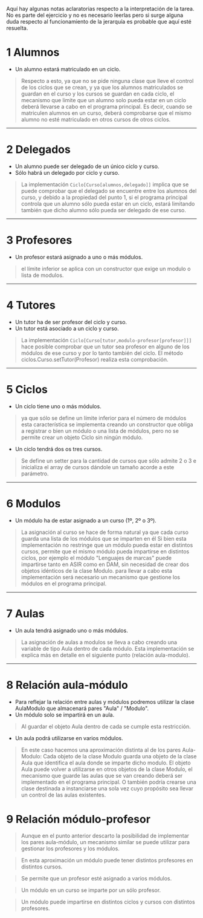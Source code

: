 Aquí hay algunas notas aclaratorias respecto a la interpretación de la tarea. No es parte del ejercicio y no es necesario leerlas pero si surge alguna duda respecto al funcionamiento de la jerarquía es probable que aquí esté resuelta.

# 1 Alumnos

* Un alumno estará matriculado en un ciclo.

> Respecto a esto, ya que no se pide ninguna clase que lleve el control de los ciclos que se crean, y ya que los alumnos  matriculados se guardan en el curso y los cursos se guardan en cada ciclo, el mecanismo que limite que un alumno solo pueda estar en un ciclo deberá llevarse a cabo en el programa principal. Es decir, cuando se matriculen alumnos en un curso, deberá comprobarse que el mismo alumno no esté matriculado en otros cursos de otros ciclos.

---
# 2 Delegados
* Un alumno puede ser delegado de un único ciclo y curso.
* Sólo habrá un delegado por ciclo y curso.
>La implementación `Ciclo[Curso[alumnos,delegado]]` implica que se puede comprobar que el delegado se encuentre entre los alumnos del curso, y debido a la propiedad del punto 1, si el programa principal controla que un alumno sólo pueda estar en un ciclo, estará limitando también que dicho alumno sólo pueda ser delegado de ese curso.

---
# 3 Profesores
* Un profesor estará asignado a uno o más módulos.

> el límite inferior se aplica con un constructor que exige un modulo o lista de modulos.

---
# 4 Tutores
* Un tutor ha de ser profesor del ciclo y curso.
* Un tutor está asociado a un ciclo y curso.
> La implementación `Ciclo[Curso[tutor,modulo-profesor[profesor]]]` hace posible comprobar que un tutor sea profesor en alguno de los módulos de ese curso y por lo tanto también del ciclo. El método ciclos.Curso.setTutor(Profesor) realiza esta comprobación.

---
# 5 Ciclos
* Un ciclo tiene uno o más módulos.

> ya que sólo se define un límite inferior para el número de módulos esta característica se implementa creando un constructor que obliga a registrar o bien un módulo o una lista de módulos, pero no se permite crear un objeto Ciclo sin ningún módulo.


* Un ciclo tendrá dos os tres cursos.

> Se define un setter para la cantidad de cursos que sólo admite 2 o 3 e inicializa el array de cursos dándole un tamaño acorde a este parámetro.

---
# 6 Modulos
* Un módulo ha de estar asignado a un curso (1º, 2º o 3º).

> La asignación al curso se hace de forma natural ya que cada curso guarda una lista de los módulos que se imparten en él Si bien esta implementación no restringe que un módulo pueda estar en distintos cursos, permite que el mismo módulo pueda impartirse en distintos ciclos, por ejemplo el módulo "Lenguajes de marcas" puede impartirse tanto en ASIR como en DAM, sin necesidad de crear dos objetos idénticos de la clase Modulo. para llevar a cabo esta implementación será necesario un mecanismo que gestione los módulos en el programa principal.

---
# 7 Aulas
* Un aula tendrá asignado uno o más módulos.

> La asignación de aulas a modulos se lleva a cabo creando una variable de tipo Aula dentro de cada módulo. Esta implementación se explica más en detalle en el siguiente punto (relación aula-modulo).

---
# 8 Relación aula-módulo
* Para reflejar la relación entre aulas y módulos podremos utilizar la clase AulaModulo que almacenará pares "Aula" / "Modulo".
* Un módulo solo se impartirá en un aula.
> Al guardar el objeto Aula dentro de cada se cumple esta restricción.

* Un aula podrá utilizarse en varios módulos.

> En este caso hacemos una aproximación distinta al de los pares Aula-Modulo: Cada objeto de la clase Modulo guarda una objeto de la clase Aula que identifica el aula donde se imparte dicho modulo. El objeto Aula puede volver a utilizarse en otros objetos de la clase Modulo, el mecanismo que guarde las aulas que se van creando deberá ser implementado en el programa principal. O también podría crearse una clase destinada a instanciarse una sola vez cuyo propósito sea llevar un control de las aulas existentes.

# 9 Relación módulo-profesor
> Aunque en el punto anterior descarto la posibilidad de implementar los pares aula-módulo, un mecanismo similar se puede utilizar para gestionar los profesores y los módulos.

> En esta aproximación un módulo puede tener distintos profesores en distintos cursos. 

> Se permite que un profesor esté asignado a varios módulos.

> Un módulo en un curso se imparte por un sólo profesor.

> Un módulo puede impartirse en distintos ciclos y cursos con distintos profesores.
